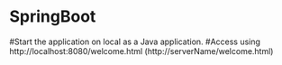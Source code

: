 # SpringBoot
#Start the application on local as a Java application. 
#Access using http://localhost:8080/welcome.html (http://serverName/welcome.html)




